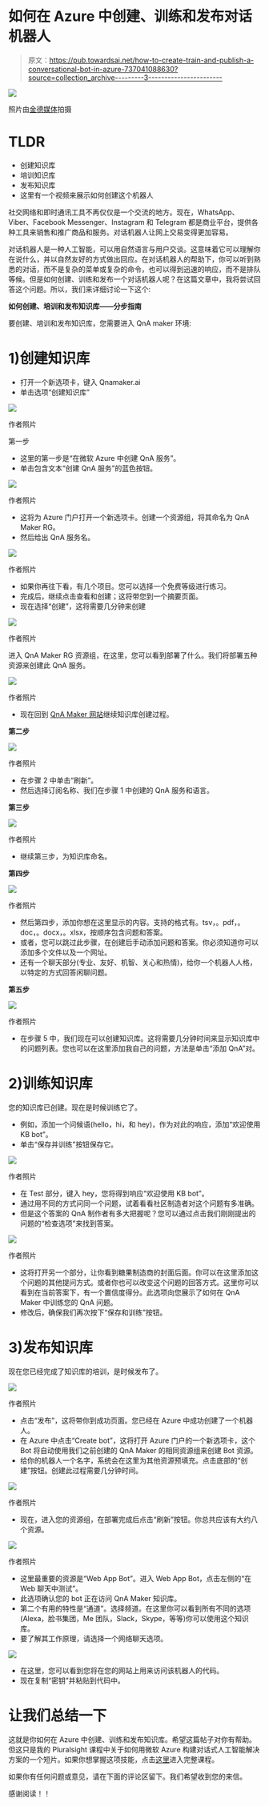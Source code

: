 # 如何在 Azure 中创建、训练和发布对话机器人

> 原文：<https://pub.towardsai.net/how-to-create-train-and-publish-a-conversational-bot-in-azure-737041088630?source=collection_archive---------3----------------------->

![](img/e187969db02c5f60baae40855876355f.png)

照片由[金德媒体](https://www.pexels.com/photo/white-and-blue-robot-toy-on-blue-string-lights-8566467/)拍摄

# **TLDR**

*   创建知识库
*   培训知识库
*   发布知识库
*   这里有一个视频来展示如何创建这个机器人

社交网络和即时通讯工具不再仅仅是一个交流的地方。现在，WhatsApp、Viber、Facebook Messenger、Instagram 和 Telegram 都是商业平台，提供各种工具来销售和推广商品和服务。对话机器人让网上交易变得更加容易。

对话机器人是一种人工智能，可以用自然语言与用户交谈。这意味着它可以理解你在说什么，并以自然友好的方式做出回应。在对话机器人的帮助下，你可以听到熟悉的对话，而不是复杂的菜单或复杂的命令，也可以得到迅速的响应，而不是排队等候。但是如何创建、训练和发布一个对话机器人呢？在这篇文章中，我将尝试回答这个问题。所以，我们来详细讨论一下这个:

**如何创建、培训和发布知识库——分步指南**

要创建、培训和发布知识库，您需要进入 QnA maker 环境:

# 1)创建知识库

*   打开一个新选项卡，键入 Qnamaker.ai
*   单击选项“创建知识库”

![](img/8b903c3193f7076729d263ba9fa21e14.png)

作者照片

第一步

*   这里的第一步是“在微软 Azure 中创建 QnA 服务”。
*   单击包含文本“创建 QnA 服务”的蓝色按钮。

![](img/ce279ae2b96d8abb942d37de02cb1e6f.png)

作者照片

*   这将为 Azure 门户打开一个新选项卡。创建一个资源组，将其命名为 QnA Maker RG。
*   然后给出 QnA 服务名。

![](img/4b213f24a6b43cbe1bff9d0601edbfb3.png)

作者照片

*   如果你再往下看，有几个项目。您可以选择一个免费等级进行练习。
*   完成后，继续点击查看和创建；这将带您到一个摘要页面。
*   现在选择“创建”，这将需要几分钟来创建

![](img/3687ce5c8e518af198bec4d1f979ff93.png)

作者照片

进入 QnA Maker RG 资源组，在这里，您可以看到部署了什么。我们将部署五种资源来创建此 QnA 服务。

![](img/164200ca540b0c45495f99faa1b160c8.png)

作者照片

*   现在回到 [QnA Maker 网站](https://www.qnamaker.ai/Create)继续知识库创建过程。

**第二步**

![](img/20da1670f6681edce9cb25cbe8cc8e86.png)

作者照片

*   在步骤 2 中单击“刷新”。
*   然后选择订阅名称、我们在步骤 1 中创建的 QnA 服务和语言。

**第三步**

![](img/85da839d4dbde876778bb962c1bb8cba.png)

作者照片

*   继续第三步，为知识库命名。

**第四步**

![](img/eae806f45c974c54254e56933de06ebe.png)

作者照片

*   然后第四步，添加你想在这里显示的内容。支持的格式有。tsv，。pdf，。doc，。docx，。xlsx，按顺序包含问题和答案。
*   或者，您可以跳过此步骤，在创建后手动添加问题和答案。你必须知道你可以添加多个文件以及一个网址。
*   还有一个聊天部分(专业、友好、机智、关心和热情)，给你一个机器人人格，以特定的方式回答闲聊问题。

**第五步**

![](img/3257f2f577e2c2edbb81db4593ba8448.png)

作者照片

*   在步骤 5 中，我们现在可以创建知识库。这将需要几分钟时间来显示知识库中的问题列表。您也可以在这里添加我自己的问题，方法是单击“添加 QnA”对。

# 2)训练知识库

您的知识库已创建。现在是时候训练它了。

*   例如，添加一个问候语(hello，hi，和 hey)，作为对此的响应，添加“欢迎使用 KB bot”。
*   单击“保存并训练”按钮保存它。

![](img/207702a1b8904ead6d10c811f1c47a8f.png)

作者照片

*   在 Test 部分，键入 hey，您将得到响应“欢迎使用 KB bot”。
*   通过用不同的方式问同一个问题，试着看看社区制造者对这个问题有多准确。
*   但是这个答案的 QnA 制作者有多大把握呢？您可以通过点击我们刚刚提出的问题的“检查选项”来找到答案。

![](img/a5f14e1dc26184078fd6224e0c08ff73.png)

作者照片

*   这将打开另一个部分，让你看到糖果制造商的封面后面。你可以在这里添加这个问题的其他提问方式。或者你也可以改变这个问题的回答方式。这里你可以看到在当前答案下，有一个置信度得分。此选项向您展示了如何在 QnA Maker 中训练您的 QnA 问题。
*   修改后，确保我们再次按下“保存和训练”按钮。

# 3)发布知识库

现在您已经完成了知识库的培训，是时候发布了。

![](img/89befb1d9b5159edfef5bb92d33a5b99.png)

作者照片

*   点击“发布”，这将带你到成功页面。您已经在 Azure 中成功创建了一个机器人。
*   在 Azure 中点击“Create bot”，这将打开 Azure 门户的一个新选项卡，这个 Bot 将自动使用我们之前创建的 QnA Maker 的相同资源组来创建 Bot 资源。
*   给你的机器人一个名字，系统会在这里为其他资源预填充。点击底部的“创建”按钮。创建此过程需要几分钟时间。

![](img/3b815b8c1dfdbab9154e64dfb550a881.png)

作者照片

*   现在，进入您的资源组，在部署完成后点击“刷新”按钮。你总共应该有大约八个资源。

![](img/877b4e0b0f02c55f19d05b510c1d301c.png)

作者照片

*   这里最重要的资源是“Web App Bot”。进入 Web App Bot，点击左侧的“在 Web 聊天中测试”。
*   此选项确认您的 bot 正在访问 QnA Maker 知识库。
*   第二个有用的特性是“通道”。选择频道。在这里你可以看到所有不同的选项(Alexa，脸书集团，Me 团队，Slack，Skype，等等)你可以使用这个知识库。
*   要了解其工作原理，请选择一个网络聊天选项。

![](img/4606d403495e3bb7c75e66b8caa3e709.png)

*   在这里，您可以看到您将在您的网站上用来访问该机器人的代码。
*   现在复制“密钥”并粘贴到代码中。

# 让我们总结一下

这就是你如何在 Azure 中创建、训练和发布知识库。希望这篇帖子对你有帮助。但这只是我的 Pluralsight 课程中关于如何用微软 Azure 构建对话式人工智能解决方案的一个短片。如果你想掌握这项技能，点击[这里](https://www.pluralsight.com/courses/build-conversational-ai-solution-microsoft-azure?utm_source=youtube&utm_medium=video&utm_campaign=authordemo)进入完整课程。

如果你有任何问题或意见，请在下面的评论区留下。我们希望收到您的来信。

感谢阅读！！